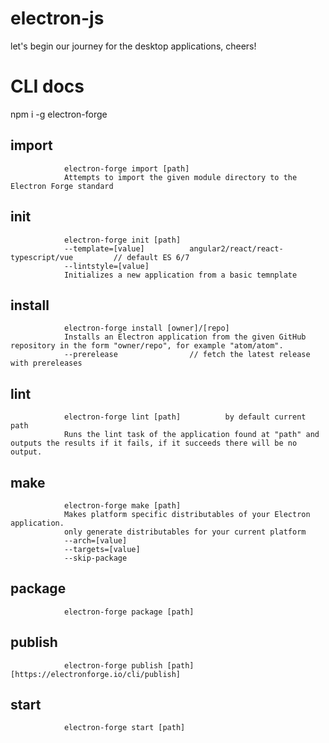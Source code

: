 # electron-js
let's begin our journey for the desktop applications, cheers!


# CLI docs

npm i -g electron-forge 

## import		
				electron-forge import [path]					
				Attempts to import the given module directory to the Electron Forge standard
## init			
				electron-forge init [path]
				--template=[value]			angular2/react/react-typescript/vue			// default ES 6/7 
				--lintstyle=[value]
				Initializes a new application from a basic temnplate

## install		
				electron-forge install [owner]/[repo]
				Installs an Electron application from the given GitHub repository in the form "owner/repo", for example "atom/atom".
				--prerelease				// fetch the latest release with prereleases
## lint 		
				electron-forge lint [path]			by default current path
				Runs the lint task of the application found at "path" and outputs the results if it fails, if it succeeds there will be no output.
## make			
				electron-forge make [path]
				Makes platform specific distributables of your Electron application.
				only generate distributables for your current platform
				--arch=[value]
				--targets=[value]
				--skip-package
## package
				electron-forge package [path]

## publish
				electron-forge publish [path]				[https://electronforge.io/cli/publish]

## start
				electron-forge start [path]
